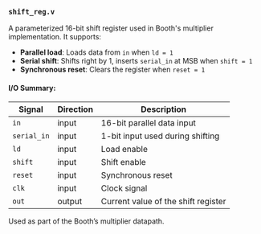 ### `shift_reg.v`

A parameterized 16-bit shift register used in Booth's multiplier implementation. It supports:

- **Parallel load**: Loads data from `in` when `ld = 1`
- **Serial shift**: Shifts right by 1, inserts `serial_in` at MSB when `shift = 1`
- **Synchronous reset**: Clears the register when `reset = 1`

#### I/O Summary:
| Signal     | Direction | Description                       |
|------------|-----------|-----------------------------------|
| `in`       | input     | 16-bit parallel data input        |
| `serial_in`| input     | 1-bit input used during shifting  |
| `ld`       | input     | Load enable                       |
| `shift`    | input     | Shift enable                      |
| `reset`    | input     | Synchronous reset                 |
| `clk`      | input     | Clock signal                      |
| `out`      | output    | Current value of the shift register |

Used as part of the Booth’s multiplier datapath.
